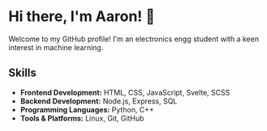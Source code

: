 # Hi there, I'm Aaron! 👋

Welcome to my GitHub profile! I'm an electronics engg student with a keen interest in machine learning.

## Skills

- **Frontend Development:** HTML, CSS, JavaScript, Svelte, SCSS
- **Backend Development:** Node.js, Express, SQL
- **Programming Languages:** Python, C++ 
- **Tools & Platforms:** Linux, Git, GitHub
